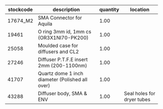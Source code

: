 |stockcode|description|quantity|location|
|---------|-----------|--------|--------|
|17674_M2|SMA Connector for Aquila|1.00||
|19461|O ring 3mm id, 1mm cs (OR3X1NI70-PK200)|1.00||
|25058|Moulded case for diffusers and CL2|1.00||
|27246|Diffuser P.T.F.E insert 2mm (200-1100nm)|1.00||
|41707|Quartz dome 1 inch diameter (Polished all over)|1.00||
|43288|Diffuser body, SMA & ENV|1.00|Seal holes for dryer tubes|
